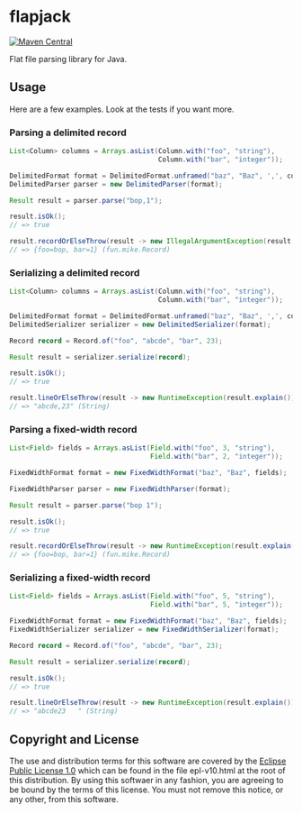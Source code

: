 # flapjack

[![Maven Central](https://maven-badges.herokuapp.com/maven-central/fun.mike/flapjack-alpha/badge.svg)](http://search.maven.org/#artifactdetails%7Cfun.mike%7Cflapjack-alpha%7C0.0.26%7Cjar)

Flat file parsing library for Java.

## Usage

Here are a few examples. Look at the tests if you want more.

### Parsing a delimited record

```java
List<Column> columns = Arrays.asList(Column.with("foo", "string"),
                                     Column.with("bar", "integer"));

DelimitedFormat format = DelimitedFormat.unframed("baz", "Baz", ',', columns);
DelimitedParser parser = new DelimitedParser(format);

Result result = parser.parse("bop,1");

result.isOk();
// => true

result.recordOrElseThrow(result -> new IllegalArgumentException(result.explain()));
// => {foo=bop, bar=1} (fun.mike.Record)
```

### Serializing a delimited record

```java
List<Column> columns = Arrays.asList(Column.with("foo", "string"),
                                     Column.with("bar", "integer"));

DelimitedFormat format = DelimitedFormat.unframed("baz", "Baz", ',', columns);
DelimitedSerializer serializer = new DelimitedSerializer(format);

Record record = Record.of("foo", "abcde", "bar", 23);

Result result = serializer.serialize(record);

result.isOk();
// => true

result.lineOrElseThrow(result -> new RuntimeException(result.explain()));
// => "abcde,23" (String)
```

### Parsing a fixed-width record

```java
List<Field> fields = Arrays.asList(Field.with("foo", 3, "string"),
                                   Field.with("bar", 2, "integer"));

FixedWidthFormat format = new FixedWidthFormat("baz", "Baz", fields);

FixedWidthParser parser = new FixedWidthParser(format);

Result result = parser.parse("bop 1");

result.isOk();
// => true

result.recordOrElseThrow(result -> new RuntimeException(result.explain()));
// => {foo=bop, bar=1} (fun.mike.Record)
```

### Serializing a fixed-width record

```java
List<Field> fields = Arrays.asList(Field.with("foo", 5, "string"),
                                   Field.with("bar", 5, "integer"));

FixedWidthFormat format = new FixedWidthFormat("baz", "Baz", fields);
FixedWidthSerializer serializer = new FixedWidthSerializer(format);

Record record = Record.of("foo", "abcde", "bar", 23);

Result result = serializer.serialize(record);

result.isOk();
// => true

result.lineOrElseThrow(result -> new RuntimeException(result.explain()));
// => "abcde23   " (String)
```

## Copyright and License

The use and distribution terms for this software are covered by the
[Eclipse Public License 1.0] which can be found in the file
epl-v10.html at the root of this distribution. By using this softwaer
in any fashion, you are agreeing to be bound by the terms of this
license. You must not remove this notice, or any other, from this
software.

[Eclipse Public License 1.0]: http://opensource.org/licenses/eclipse-1.0.php
